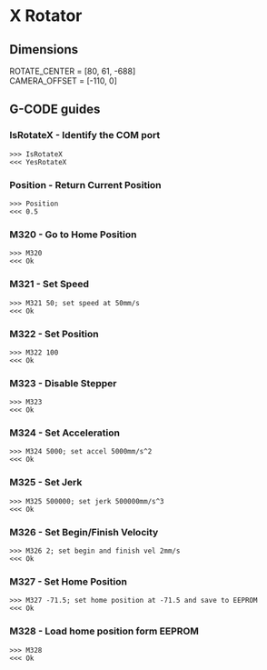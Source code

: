 # X Rotator

## Dimensions

ROTATE_CENTER = [80, 61, -688]  
CAMERA_OFFSET = [-110, 0]

## G-CODE guides

### IsRotateX - Identify the COM port

```
>>> IsRotateX
<<< YesRotateX
```

### Position - Return Current Position

```
>>> Position
<<< 0.5
```

### M320 - Go to Home Position

```
>>> M320
<<< Ok
```

### M321 - Set Speed

```
>>> M321 50; set speed at 50mm/s
<<< Ok
```

### M322 - Set Position

```
>>> M322 100
<<< Ok
```

### M323 - Disable Stepper

```
>>> M323
<<< Ok
```

### M324 - Set Acceleration

```
>>> M324 5000; set accel 5000mm/s^2
<<< Ok
```

### M325 - Set Jerk

```
>>> M325 500000; set jerk 500000mm/s^3
<<< Ok
```

### M326 - Set Begin/Finish Velocity

```
>>> M326 2; set begin and finish vel 2mm/s
<<< Ok
```

### M327 - Set Home Position
```
>>> M327 -71.5; set home position at -71.5 and save to EEPROM
<<< Ok
```

### M328 - Load home position form EEPROM
```
>>> M328
<<< Ok
```